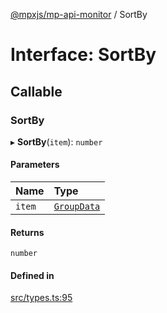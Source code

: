[@mpxjs/mp-api-monitor](../index.md) / SortBy

# Interface: SortBy

## Callable

### SortBy

▸ **SortBy**(`item`): `number`

#### Parameters

| Name | Type |
| :------ | :------ |
| `item` | [`GroupData`](GroupData.md) |

#### Returns

`number`

#### Defined in

[src/types.ts:95](https://github.com/mpx-ecology/mp-api-monitor/blob/master/src/types.ts#L95)
